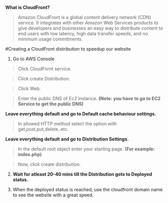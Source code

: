 <b>What is CloudFront?</b>

>Amazon CloudFront is a global content delivery network (CDN) service. It integrates with other Amazon Web Services products to give developers and businesses an easy way to distribute content to end users with low latency, high data transfer speeds, and no minimum usage commitments.

#Creating a CloudFront distribution to speedup our website

1. Go to AWS Console
  
    
  > Click CloudFornt service.
    
  > Click create Distribution.
    
  > Click Web.
    
  > Enter the public DNS of Ec2 instance.
    <b>(Note: you have to go to EC2 Service to get the public DNS)</b>
    
   <b> Leave everything default and go to Default cache behaviour settings.</b>
    
  > In allowed HTTP method select the option with get,post,put,delete..etc.
    
  <b>Leave everything default and go to Distribution Settings.</b>
    
  > In the default root object enter your starting page.
    <b>(For example: index.php)</b>
    
  > Now, click create distribution.

2. <b>Wait for atleast 20-40 mins till the Distribution gets to Deployed status.</b>

3. When the deployed status is reached, use the cloudfront domain name to see the website with a great speed.

  
  
  
